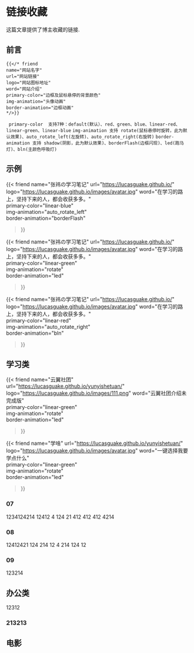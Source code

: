 # 链接收藏


这篇文章提供了博主收藏的链接.

<!--more-->

## 前言
```
{{</* friend
name="网站名字"
url="网站链接"
logo="网站图标地址"
word="网站介绍"  
primary-color="边框及鼠标悬停的背景颜色" 
img-animation="头像动画" 
border-animation="边框动画" 
*/>}}
```
` primary-color  支持7种：default(默认）、red、green、blue、linear-red、linear-green、linear-blue`
` img-animation 支持 rotate(鼠标悬停时旋转，此为默认效果)、auto_rotate_left(左旋转)、auto_rotate_right(右旋转) `
`border-animation 支持 shadow(阴影，此为默认效果)、borderFlash(边框闪现)、led(跑马灯)、bln(主颜色呼吸灯) `
## 示例
{{< friend
name="张祎の学习笔记"
url="https://lucasguake.github.io/"
logo="https://lucasguake.github.io/images/avatar.jpg"
word="在学习的路上，坚持下来的人，都会收获多多。"  
primary-color="linear-blue"   
img-animation="auto_rotate_left"  
border-animation="borderFlash" 
>}}

{{< friend
name="张祎の学习笔记"
url="https://lucasguake.github.io/"
logo="https://lucasguake.github.io/images/avatar.jpg"
word="在学习的路上，坚持下来的人，都会收获多多。"  
primary-color="linear-green"   
img-animation="rotate"  
border-animation="led" 
>}}

{{< friend
name="张祎の学习笔记"
url="https://lucasguake.github.io/"
logo="https://lucasguake.github.io/images/avatar.jpg"
word="在学习的路上，坚持下来的人，都会收获多多。"  
primary-color="linear-red"   
img-animation="auto_rotate_right"  
border-animation="bln" 
>}}



## 学习类

{{< friend
name="云翼社团"
url="https://lucasguake.github.io/yunyishetuan/"
logo="https://lucasguake.github.io/images/111.png"
word="云翼社团介绍未完成版"  
primary-color="linear-green"   
img-animation="rotate"  
border-animation="led" 
>}}

{{< friend
name="学啥"
url="https://lucasguake.github.io/yunyishetuan/"
logo="https://lucasguake.github.io/images/avatar.jpg"
word="一键选择我要学点什么"  
primary-color="linear-green"   
img-animation="rotate"  
border-animation="led" 
>}}



### 07

1234124214
12412
4
124
21
412
412
412
4214

### 08

12412421
124
214
12
4
214
124
12

### 09 

123214

## 办公类
12312
### 213213





## 电影
